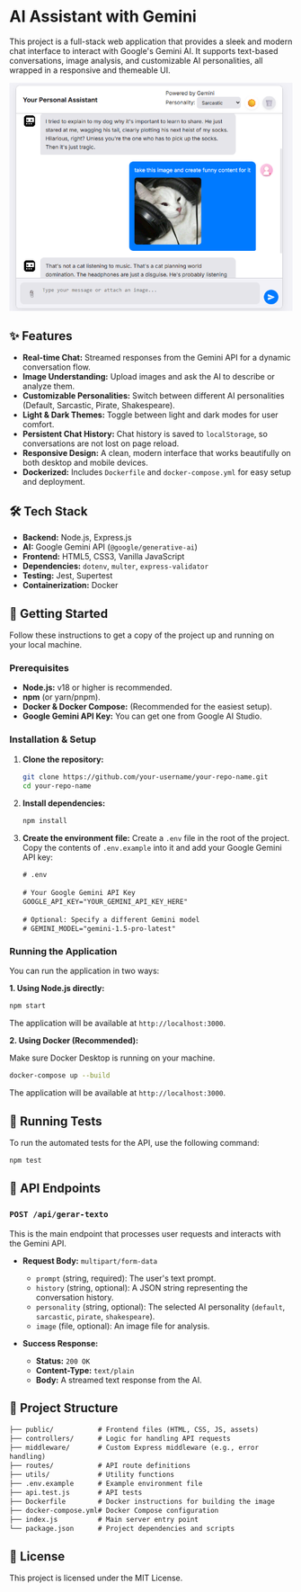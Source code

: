 # AI Assistant with Gemini

This project is a full-stack web application that provides a sleek and modern chat interface to interact with Google's Gemini AI. It supports text-based conversations, image analysis, and customizable AI personalities, all wrapped in a responsive and themeable UI.

![Chat Interface Screenshot](./docs/screenshot.png)

## ✨ Features

- **Real-time Chat:** Streamed responses from the Gemini API for a dynamic conversation flow.
- **Image Understanding:** Upload images and ask the AI to describe or analyze them.
- **Customizable Personalities:** Switch between different AI personalities (Default, Sarcastic, Pirate, Shakespeare).
- **Light & Dark Themes:** Toggle between light and dark modes for user comfort.
- **Persistent Chat History:** Chat history is saved to `localStorage`, so conversations are not lost on page reload.
- **Responsive Design:** A clean, modern interface that works beautifully on both desktop and mobile devices.
- **Dockerized:** Includes `Dockerfile` and `docker-compose.yml` for easy setup and deployment.

## 🛠️ Tech Stack

- **Backend:** Node.js, Express.js
- **AI:** Google Gemini API (`@google/generative-ai`)
- **Frontend:** HTML5, CSS3, Vanilla JavaScript
- **Dependencies:** `dotenv`, `multer`, `express-validator`
- **Testing:** Jest, Supertest
- **Containerization:** Docker

## 🚀 Getting Started

Follow these instructions to get a copy of the project up and running on your local machine.

### Prerequisites

- **Node.js:** v18 or higher is recommended.
- **npm** (or yarn/pnpm).
- **Docker & Docker Compose:** (Recommended for the easiest setup).
- **Google Gemini API Key:** You can get one from Google AI Studio.

### Installation & Setup

1.  **Clone the repository:**

    ```bash
    git clone https://github.com/your-username/your-repo-name.git
    cd your-repo-name
    ```

2.  **Install dependencies:**

    ```bash
    npm install
    ```

3.  **Create the environment file:**
    Create a `.env` file in the root of the project. Copy the contents of `.env.example` into it and add your Google Gemini API key:

    ```env
    # .env

    # Your Google Gemini API Key
    GOOGLE_API_KEY="YOUR_GEMINI_API_KEY_HERE"

    # Optional: Specify a different Gemini model
    # GEMINI_MODEL="gemini-1.5-pro-latest"
    ```

### Running the Application

You can run the application in two ways:

**1. Using Node.js directly:**

```bash
npm start
```

The application will be available at `http://localhost:3000`.

**2. Using Docker (Recommended):**

Make sure Docker Desktop is running on your machine.

```bash
docker-compose up --build
```

The application will be available at `http://localhost:3000`.

## 🔬 Running Tests

To run the automated tests for the API, use the following command:

```bash
npm test
```

## 🔌 API Endpoints

### `POST /api/gerar-texto`

This is the main endpoint that processes user requests and interacts with the Gemini API.

- **Request Body:** `multipart/form-data`

  - `prompt` (string, required): The user's text prompt.
  - `history` (string, optional): A JSON string representing the conversation history.
  - `personality` (string, optional): The selected AI personality (`default`, `sarcastic`, `pirate`, `shakespeare`).
  - `image` (file, optional): An image file for analysis.

- **Success Response:**
  - **Status:** `200 OK`
  - **Content-Type:** `text/plain`
  - **Body:** A streamed text response from the AI.

## 📂 Project Structure

```
├── public/           # Frontend files (HTML, CSS, JS, assets)
├── controllers/      # Logic for handling API requests
├── middleware/       # Custom Express middleware (e.g., error handling)
├── routes/           # API route definitions
├── utils/            # Utility functions
├── .env.example      # Example environment file
├── api.test.js       # API tests
├── Dockerfile        # Docker instructions for building the image
├── docker-compose.yml# Docker Compose configuration
├── index.js          # Main server entry point
└── package.json      # Project dependencies and scripts
```

## 📄 License

This project is licensed under the MIT License.
